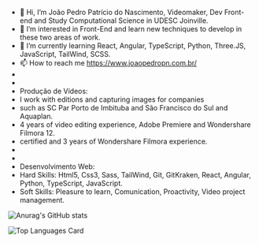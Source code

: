 

- 👋 Hi, I’m João Pedro Patrício do Nascimento, Videomaker, Dev Front-end and Study Computational Science in UDESC Joinville.
- 👀 I’m interested in Front-End and learn new techniques to develop in these two areas of work.
- 🌱 I’m currently learning React, Angular, TypeScript, Python, Three.JS, JavaScript, TailWind, SCSS.
- 📫 How to reach me https://www.joaopedropn.com.br/
- 
- 
- Produção de Vídeos:
- I work with editions and capturing images for companies
- such as SC Par Porto de Imbituba and São Francisco do Sul and Aquaplan.
- 4 years of video editing experience, Adobe Premiere and Wondershare Filmora 12.
- certified and 3 years of Wondershare Filmora experience.
- 
- 
- Desenvolvimento Web:
- Hard Skills:  Html5, Css3, Sass, TailWind, Git, GitKraken, React, Angular, Python, TypeScript, JavaScript.  
- Soft Skills:  Pleasure to learn, Comunication, Proactivity, Video project management.  

![Anurag's GitHub stats](https://github-readme-stats.vercel.app/api?username=sherecks&theme=blue-green&show_icons=true)

![Top Languages Card](https://github-readme-stats.vercel.app/api/top-langs/?username=sherecks&theme=radical)
